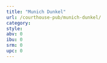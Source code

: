 ```yaml
---
title: "Munich Dunkel"
url: /courthouse-pub/munich-dunkel/
category: 
style: 
abv: 0
ibu: 0
srm: 0
upc: 0
---
```


